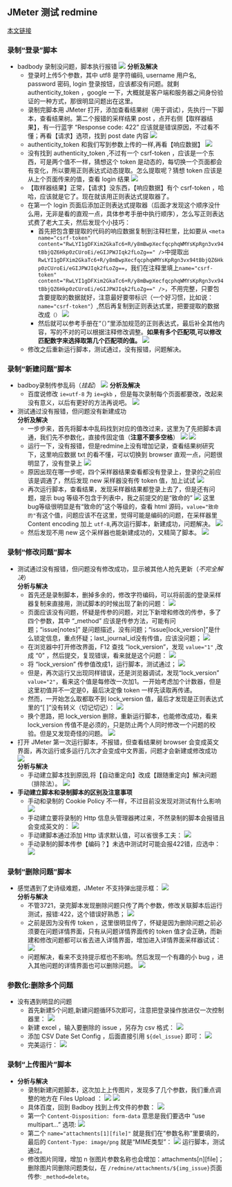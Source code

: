 ## JMeter 测试 redmine

[本文链接](https://github.com/jlhxxxx/JSTest-study-tag/blob/master/JMeter%E5%AE%9E%E8%B7%B5%E4%B8%AD%E9%81%87%E5%88%B0%E7%9A%84%E9%97%AE%E9%A2%98%E5%8F%8A%E8%A7%A3%E5%86%B3%E6%96%B9%E6%B3%95.md)

### 录制“登录”脚本
* badbody 录制没问题，脚本执行报错
    ![](2017-10-26-16-29-29.png)
    **分析及解决**
    * 登录时上传5个参数，其中 utf8 是字符编码, username 用户名, password 密码, login 登录按钮，应该都没有问题。就剩 authenticity_token ，google 一下，大概就是客户端和服务器之间身份验证的一种方式，那很明显问题出在这里。
    * 录制完脚本用 JMeter 打开，添加查看结果树（用于调试），先执行一下脚本，查看结果树。第二个报错的采样结果 post ，点开右侧【取样器结果】，有一行蓝字 “Response code: 422” 应该就是错误原因，不过看不懂；再看【请求】选项，找到 post date 内容
    ![](2017-10-26-16-49-26.png)
    * authenticity\_token 和我们写到参数上传的一样,再看【响应数据】
    ![](2017-10-26-16-56-12.png) 
    * 没有找到 authenticity\_token ,不过有一个 csrf-token ，应该是一个东西，可是两个值不一样，猜想这个 token 是动态的，每切换一个页面都会有变化，所以要用正则表达式动态提取。怎么提取呢？猜想 token 应该是从上个页面传来的值，查看 login 结果
    ![](2017-10-26-16-46-07.png)
    * 【取样器结果】正常，【请求】没东西，【响应数据】有个 csrf-token ，哈哈，应该就是它了。现在就该用正则表达式提取器了。
    * 在第一个 login 页面后添加正则表达式提取器（后面才发现这个顺序没什么用，无非是看的直观一点，具体参考手册中执行顺序），怎么写正则表达式费了老大工夫，然后发现个小技巧：
        * 首先把包含要提取的代码的响应数据复制到注释栏里，比如要从
        `<meta name="csrf-token" content="RwLYI1gDFXim2GkaTc6+R/y8mBwpXecfqcphqWMYsKpRgn3vx94tBbjQZ6Hkp0zCUroEi/eGIJPWJIqk2fLoZg==" />`中提取出`RwLYI1gDFXim2GkaTc6+R/y8mBwpXecfqcphqWMYsKpRgn3vx94tBbjQZ6Hkp0zCUroEi/eGIJPWJIqk2fLoZg==`，我们在注释里填上`name="csrf-token" content="RwLYI1gDFXim2GkaTc6+R/y8mBwpXecfqcphqWMYsKpRgn3vx94tBbjQZ6Hkp0zCUroEi/eGIJPWJIqk2fLoZg==" />`，不用完整，只要包含要提取的数据就好，注意最好要带标识（一个好习惯，比如说：`name="csrf-token"`）,然后再复制到正则表达式里，把要提取的数据改成`（）`
        ![](2017-10-26-17-29-17.png)
        * 然后就可以参考手册在“（）”里添加规范的正则表达式，最后补全其他内容，写的不对的可以根据注释修改调整。**如果有多个匹配项,可以修改匹配数字来选择取第几个匹配项的值。**
        ![](2017-10-26-17-31-58.png)
    * 修改之后重新运行脚本，测试通过，没有报错，问题解决。

### 录制“新建问题”脚本
* badboy录制传参乱码（_挂起_）
    ![](2017-10-26-21-49-05.png)
    **分析及解决**
    * 百度说修改 `ie=utf-8` 为 `ie=gkb` ，但是每次录制每个页面都要改，改起来没有意义，以后有更好的方法再说吧。
    ![](2017-10-31-14-40-16.png)
* 测试通过没有报错，但问题没有新建成功  
    **分析及解决**
    * 一步步来，首先将脚本中乱码找到对应的值改过来，这里为了先把脚本调通，我们先不参数化，直接传固定值（**注意不要多空格**）
    ![](2017-10-27-08-47-44.png)
    ![](2017-10-27-08-52-02.png)
    * 运行一下，没有报错，但是redmine上没有增加记录，查看结果树研究下，这里响应数据 txt 的看不懂，可以切换到 browser 直观一点，问题很明显了，没有登录上
    ![](2017-10-27-08-55-59.png)
    * 原因出现在哪一步呢，四个采样器结果查看都没有登录上，登录的之前应该是调通了，然后发现 new 采样器没有传 token 值，加上试试
    ![](2017-10-27-09-00-23.png)
    * 再次运行脚本，查看结果，发现采样器结果都登录上去了，但是还有问题，提示 bug 等级不包含于列表中，我之前提交的是“致命的”
    ![](2017-10-27-09-05-27.png)
    这里bug等级很明显是有“致命的”这个等级的，查看 html 源码，`value="致命的"`有这个值，问题应该不在这里，觉得可能是编码的问题，在采样器里 Content encoding 加上 `utf-8`,再次运行脚本，新建成功，问题解决。
    ![](2017-10-27-09-14-44.png)
    * 然后发现不用 new 这个采样器也能新建成功的，又精简了脚本。
    ![](2017-10-27-09-17-02.png)

### 录制“修改问题”脚本
* 测试通过没有报错，但问题没有修改成功，显示被其他人抢先更新（_不完全解决_）  
    **分析与解决**
    * 首先还是录制脚本，删掉多余的，修改字符编码，可以将前面的登录采样器复制来直接用，测试脚本的时候出现了新的问题：
    ![](2017-10-27-10-08-48.png)
    * 页面应该没有问题，怀疑是传参的问题，对比下新增和修改的传参，多了四个参数，其中 “\_method” 应该是传参方法，可能有问题；“issue[notes]” 是问题描述，没有问题；“issue[lock\_version]”是什么锁定信息，重点怀疑；last\_journal\_id没有传值，应该没问题；
    ![](2017-10-27-10-17-44.png)
    * 在浏览器中打开修改界面，F12 查找 “lock_version”，发现 `value="1"` ,改成 “0” ，然后提交，复现错误，看来就是这个问题：
    ![](2017-10-27-10-26-41.png)
    * 将 “lock_version” 传参值改成1，运行脚本，测试通过；
    ![](2017-10-27-10-32-44.png)
    * 但是，再次运行又出现同样错误，还是浏览器调试，发现“lock_version” `value="2"`，看来这个值是每修改一次加1。一开始考虑加个计数器，但是这里初值并不一定是0，最后决定像 token 一样先读取再传递。
    * 然而，一开始怎么取都取不到 lock\_version 值，最后才发现是正则表达式里的“[ ]”没有转义（切记切记）：
    ![](2017-10-30-11-44-04.png)
    * 换个思路，把 lock\_version 删除，重新运行脚本，也能修改成功，看来 lock\_version 传值不是必须的，只是防止两个人同时修改一个问题的校验。但是又发现奇怪的问题。
    ![](2017-10-27-15-46-50.png)
* 打开 JMeter 第一次运行脚本，不报错，但查看结果树 browser 会变成英文界面，再次运行或多运行几次才会变成中文界面，问题才会新建或修改成功
    ![](2017-10-27-15-56-03.png)  
    **分析与解决**
    * 手动建立脚本找到原因,将【自动重定向】改成【跟随重定向】解决问题（排除法）。
    ![](2017-10-30-10-08-24.png)
* **手动建立脚本和录制脚本的区别及注意事项**
    * 手动和录制的 Cookie Policy 不一样，不过目前没发现对测试有什么影响
    ![](2017-10-30-10-13-09.png)
    * 手动建立要将录制的 Http 信息头管理器拷过来，不然录制的脚本会报错且会变成英文的：
    ![](2017-10-30-10-15-58.png)
    * 手动建脚本通过添加 Http 请求默认值，可以省很多工夫：
    ![](2017-10-30-10-20-05.png)
    * 手动录制的脚本传参【编码？】未选中测试时可能会报422错，应选中：
    ![](2017-10-30-10-25-41.png)
### 录制“删除问题”脚本
* 感觉遇到了史诗级难题，JMeter 不支持弹出提示框：
    ![](2017-10-30-14-24-52.png)  
    **分析与解决**
    * 不管3721，录完脚本发现删除问题只传了两个参数，修改关联脚本后运行测试，报错:422，这个错误好熟悉；
    ![](2017-10-30-16-44-37.png)
    * 之前是因为没有传 token ，这里很明显传了，怀疑是因为删除问题之前必须要在问题详情界面，只有从问题详情界面传的 token 值才会正确，而新建和修改问题都可以省去进入详情界面，增加进入详情界面采样器试试：
    ![](2017-10-30-16-52-54.png)
    * 问题解决，看来不支持提示框也不影响。然后发现一个有趣的小 bug ，进入其他问题的详情界面也可以删除问题。
    ![](2017-10-30-16-51-38.png)

### 参数化:删除多个问题
* 没有遇到明显的问题
    * 首先新建5个问题,新建问题循环5次即可，注意把登录操作放进仅一次控制器里：
    ![](2017-10-31-08-47-19.png)
    * 新建 excel ，输入要删除的 issue ，另存为 csv 格式：
    ![](2017-10-31-08-51-18.png)
    * 添加 CSV Date Set Config ，后面直接引用 `${del_issue}` 即可：
    ![](2017-10-31-08-53-06.png)
    * 完美运行：
    ![](2017-10-31-08-56-32.png)

### 录制“上传图片”脚本
*   
    **分析与解决**  
    * 录制新建问题脚本，这次加上上传图片，发现多了几个参数，我们重点调整的地方在 Files Upload ：
    ![](2017-10-31-10-56-59.png)
    ![](2017-10-31-10-57-57.png)
    * 具体百度，回到 Badboy 找到上传文件的参数：
    ![](2017-10-31-11-02-20.png)
    * 第一个 `Content-Disposition: form-data` 意思是我们要选中 “use multipart...” 选项:
    ![](2017-10-31-11-04-52.png)
    * 第二个 `name="attachments[1][file]"` 就是我们在“参数名称”里要填的，最后的 `Content-Type: image/png` 就是“MIME类型”：
    ![](2017-10-31-11-08-03.png)
    运行脚本，测试通过。
    * 修改图片同理，增加 n 张图片参数名称也会增加：attachments[n][file]；删除图片同删除问题类似，在 `/redmine/attachments/${img_issue}`页面传参: `_method=delete`。


